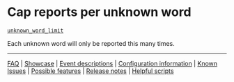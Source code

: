 # Cap reports per unknown word

[`unknown_word_limit`](https://github.com/check-spelling/check-spelling/wiki/Configuration#unknown_word_limit)

Each unknown word will only be reported this many times.

---
[FAQ](FAQ.md) | [Showcase](Showcase.md) | [Event descriptions](Event-descriptions.md) | [Configuration information](Configuration-information.md) | [Known Issues](Known-Issues.md) | [Possible features](Possible-features.md) | [Release notes](Release-notes.md) | [Helpful scripts](Helpful-scripts.md)
